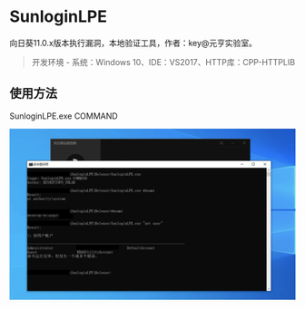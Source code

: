 # SunloginLPE

向日葵11.0.x版本执行漏洞，本地验证工具，作者：key@元亨实验室。

> 开发环境 - 系统：Windows 10、IDE：VS2017、HTTP库：CPP-HTTPLIB

## 使用方法

SunloginLPE.exe COMMAND

![](Images/0.png)
